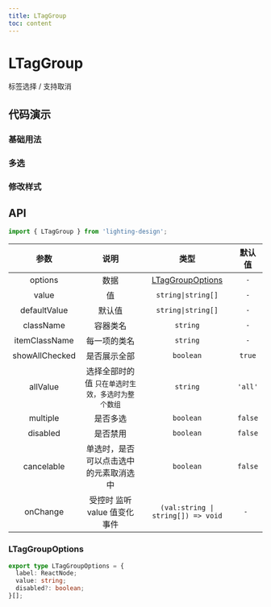 ```yaml
---
title: LTagGroup
toc: content
---
```


# LTagGroup

标签选择 / 支持取消

## 代码演示

### 基础用法

<code src='./demos/Demo1.tsx'></code>

### 多选

<code src='./demos/Demo2.tsx'></code>

### 修改样式

<code src='./demos/Demo3.tsx'></code>

## API

```ts
import { LTagGroup } from 'lighting-design';
```

|      参数      |                       说明                        |                            类型                             | 默认值  |
| :------------: | :-----------------------------------------------: | :---------------------------------------------------------: | :-----: |
|    options     |                       数据                        | [LTagGroupOptions](/components/tag-group/#ltaggroupoptions) |   `-`   |
|     value      |                        值                         |                     `string\|string[]`                      |   `-`   |
|  defaultValue  |                      默认值                       |                     `string\|string[]`                      |   `-`   |
|   className    |                     容器类名                      |                          `string`                           |   `-`   |
| itemClassName  |                   每一项的类名                    |                          `string`                           |   `-`   |
| showAllChecked |                   是否展示全部                    |                          `boolean`                          | `true`  |
|    allValue    | 选择全部时的值 `只在单选时生效，多选时为整个数组` |                          `string`                           | `'all'` |
|    multiple    |                     是否多选                      |                          `boolean`                          | `false` |
|    disabled    |                     是否禁用                      |                          `boolean`                          | `false` |
|   cancelable   |      单选时，是否可以点击选中的元素取消选中       |                          `boolean`                          | `false` |
|    onChange    |           受控时 监听 value 值变化事件            |             `(val:string \| string[]) => void`              |  `- `   |

### LTagGroupOptions

```ts
export type LTagGroupOptions = {
  label: ReactNode;
  value: string;
  disabled?: boolean;
}[];
```
